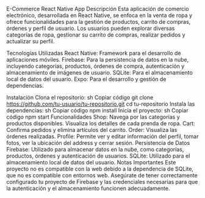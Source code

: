 E-Commerce React Native App
Descripción
Esta aplicación de comercio electrónico, desarrollada en React Native, se enfoca en la venta de ropa y ofrece funcionalidades para la gestión de productos, carrito de compras, órdenes y perfil de usuario. Los usuarios pueden explorar diversas categorías de ropa, gestionar su carrito de compras, realizar pedidos y actualizar su perfil.

Tecnologías Utilizadas
React Native: Framework para el desarrollo de aplicaciones móviles.
Firebase: Para la persistencia de datos en la nube, incluyendo categorías, productos, órdenes de compra, autenticación y almacenamiento de imágenes de usuario.
SQLite: Para el almacenamiento local de datos del usuario.
Expo: Para el desarrollo y gestión de dependencias.

Instalación
Clona el repositorio:
sh
Copiar código
git clone https://github.com/tu-usuario/tu-repositorio.git
cd tu-repositorio
Instala las dependencias:
sh
Copiar código
npm install
Inicia el proyecto:
sh
Copiar código
npm start
Funcionalidades
Shop: Navega por las categorías y productos disponibles. Visualiza los detalles de cada prenda de ropa.
Cart: Confirma pedidos y elimina artículos del carrito.
Order: Visualiza las órdenes realizadas.
Profile: Permite ver y editar información del perfil, tomar fotos, ver la ubicación del address y cerrar sesión.
Persistencia de Datos
Firebase: Utilizado para almacenar datos en la nube, como categorías, productos, órdenes y autenticación de usuarios.
SQLite: Utilizado para el almacenamiento local de datos del usuario.
Notas Importantes
Este proyecto no es compatible con la web debido a la dependencia de SQLite, que no es compatible con entornos web.
Asegúrate de tener correctamente configurado tu proyecto de Firebase y las credenciales necesarias para que la autenticación y el almacenamiento funcionen adecuadamente.
